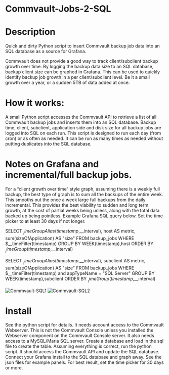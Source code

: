 # Commvault-Jobs-2-SQL

# Description
Quick and dirty Python script to insert Commvault backup job data into an SQL database as a source for Grafana. 

Commvault does not provide a good way to track client/subclient backup growth over time. By logging the backup data size to an SQL database, backup client size can be graphed in Grafana. This can be used to quickly identify backup job growth in a per client/subclient level. Be it a small growth over a year, or a sudden 5TB of data added at once. 

 

# How it works:
A small Python script accesses the Commvault API to retrieve a list of all Commvault backup jobs and inserts them into an SQL database.  Backup time, client, subclient, application side and disk size for all backup jobs are logged into SQL on each run. This script is designed to run each day (from cron) or as often as needed. It can be run as many times as needed without putting duplicates into the SQL database. 


# Notes on Grafana and incremental/full backup jobs.
For a “client growth over time” style graph, assuming there is a weekly full backup, the best type of graph is to sum all the backups of the entire week. This smooths out the once a week large full backups from the daily incremental. This provides the best viability to sudden and long term growth, at the cost of partial weeks being unless, along with the total data backed up being pointless.  Example Grafana SQL query below. Set the time picker to at least 30 days if not longer. 

SELECT
  $__timeGroupAlias(timestamp,$__interval),
  host AS metric,
  sum(sizeOfApplication) AS "size"
FROM backup_jobs
WHERE
  $__timeFilter(timestamp)
GROUP BY WEEK(timestamp),host
ORDER BY $__timeGroup(timestamp,$__interval)


SELECT
  $__timeGroupAlias(timestamp,$__interval),
  subclient AS metric, 
  sum(sizeOfApplication) AS "size"
FROM backup_jobs
WHERE
  $__timeFilter(timestamp) and appTypeName = "SQL Server"
GROUP BY WEEK(timestamp),subclient
ORDER BY $__timeGroup(timestamp,$__interval)

![Commvault-SQL1](https://user-images.githubusercontent.com/107140997/173424146-2b77b8b4-5184-42ee-9bff-dce543e2ab51.png)
![Commvault-SQL2](https://user-images.githubusercontent.com/107140997/173424160-143619ef-eda7-46fd-a7ab-35573a74cedc.png)

# Install
See the python script for details. It needs account access to the Commvault Webserver. This is not the Commvault Console unless you installed the Webserver component on the Commvault Console server. It also needs access to a MySQL/Maria SQL server. Create a database and load in the sql file to create the table. Assuming everything is correct, run the python script. It should access the Commvault API and update the SQL database. 
Connect your Grafana install to the SQL database and graph away. See the json files for example panels. For best result, set the time picker for 30 days or more. 

